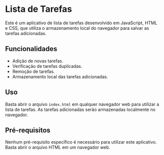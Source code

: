 
# Lista de Tarefas

Este é um aplicativo de lista de tarefas desenvolvido em JavaScript, HTML e CSS, que utiliza o armazenamento local do navegador para salvar as tarefas adicionadas.

## Funcionalidades

- Adição de novas tarefas.
- Verificação de tarefas duplicadas.
- Remoção de tarefas.
- Armazenamento local das tarefas adicionadas.

## Uso

Basta abrir o arquivo `index.html` em qualquer navegador web para utilizar a lista de tarefas. As tarefas adicionadas serão armazenadas localmente no navegador.

## Pré-requisitos

Nenhum pré-requisito específico é necessário para utilizar este aplicativo. Basta abrir o arquivo HTML em um navegador web.
